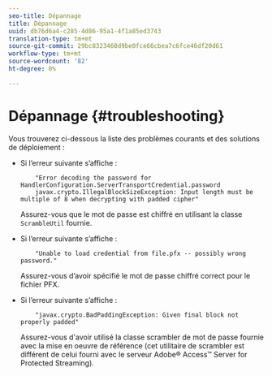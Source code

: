 ```yaml
---
seo-title: Dépannage
title: Dépannage
uuid: db76d6a4-c285-4d86-95a1-4f1a85ed3743
translation-type: tm+mt
source-git-commit: 29bc8323460d9be0fce66cbea7c6fce46df20d61
workflow-type: tm+mt
source-wordcount: '82'
ht-degree: 0%

---
```



# Dépannage {#troubleshooting}

Vous trouverez ci-dessous la liste des problèmes courants et des solutions de déploiement :

* Si l’erreur suivante s’affiche :

   ```
       "Error decoding the password for HandlerConfiguration.ServerTransportCredential.password  
       javax.crypto.IllegalBlockSizeException: Input length must be multiple of 8 when decrypting with padded cipher"
   ```

   Assurez-vous que le mot de passe est chiffré en utilisant la classe `ScrambleUtil` fournie.

* Si l’erreur suivante s’affiche :

   ```
       "Unable to load credential from file.pfx -- possibly wrong password."
   ```

   Assurez-vous d’avoir spécifié le mot de passe chiffré correct pour le fichier PFX.

* Si l’erreur suivante s’affiche :

   ```
       "javax.crypto.BadPaddingException: Given final block not properly padded"
   ```

   Assurez-vous d&#39;avoir utilisé la classe scrambler de mot de passe fournie avec la mise en oeuvre de référence (cet utilitaire de scrambler est différent de celui fourni avec le serveur Adobe® Access™ Server for Protected Streaming).

